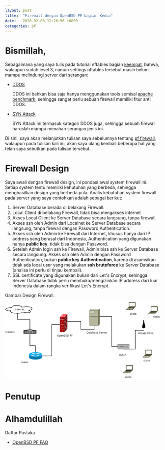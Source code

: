```yaml
---
layout: post
title:  "Firewall dengan OpenBSD PF bagian Kedua"
date:   2020-02-03 12:26:56 +0800
categories: pf
---
```


# Bismillah,

Sebagaimana yang saya tulis pada tutorial nftables bagian 
[keempat](https://www.muntaza.id/nftables/2020/01/30/nftables-keempat.html),
bahwa, walaupun sudah level 3, namun settings nftables tersebut
masih belum mampu melindungi server dari serangan:
-   [DDOS](https://en.wikipedia.org/wiki/Denial-of-service_attack#Distributed_DoS_attack)

    DDOS ini bahkan bisa saja hanya menggunakan tools semisal 
    [apache benchmark](https://blog.getpolymorph.com/7-tips-for-heavy-load-testing-with-apache-bench-b1127916b7b6),
    sehingga sangat perlu sebuah firewall memiliki fitur anti DDOS.

-   [SYN Attack](https://en.wikipedia.org/wiki/SYN_flood)

    SYN Attack ini termasuk kategori DDOS juga, sehingga sebuah firewall
    haruslah mampu menahan serangan jenis ini.

Di sini, saya akan melanjutkan tulisan saya sebelumnya tentang 
[pf firewall](https://www.muntaza.id/openbsd/2019/08/31/openbsd-pf-cloud.html),
walaupun pada tulisan kali ini, akan saya ulang kembali beberapa hal yang telah 
saya sebutkan pada tulisan tersebut.

# Firewall Design

Saya awali dengan firewall design, ini pondasi awal system firewall ini. Setiap
system tentu memiliki kehutuhan yang berbeda, sehingga menghasilkan design yang
berbeda pula. Analis kebutuhan system firewall pada server yang saya contohkan
adalah sebagai berikut:



1.  Server Database berada di belakang Firewall.
1.  Local Client di belakang Firewall, tidak bisa mengakses internet 
1.  Akses Local Client ke Server Database secara langsung, tanpa firewall.
1.  Akses ssh oleh Admin dari Localnet ke Server Database secara langsung, tanpa
    firewall dengan Password Authentication.
1.  Akses ssh oleh Admin ke Firewall dari Internet, khusus hanya dari IP
    address yang berasal dari Indonesia, Authentication yang digunakan
    hanya __public key__, tidak bisa dengan Password.
1.  Setelah Admin login ssh ke Firewall, Admin bisa ssh ke Server Database
    secara langsung. Akses ssh oleh Admin dengan Password Authentication, bukan __public
    key Authentication__, karena di asumsikan tidak ada local user yang melakukan
    __ssh bruteforce__ ke Server Database (analisa ini perlu di tinjau
    kembali).
1.  SSL certificate yang digunakan bukan dari Let's Encrypt, sehingga Server
    Database tidak perlu membuka/mengizinkan IP address dari luar Indonesia
    dalam rangka verifikasi Let's Encrypt.

Gambar Design Firewall:

![network diagram](/assets/pf2.png)
    

# Penutup


# Alhamdulillah


Daftar Pustaka

- [OpenBSD PF FAQ](https://www.openbsd.org/faq/pf/)
